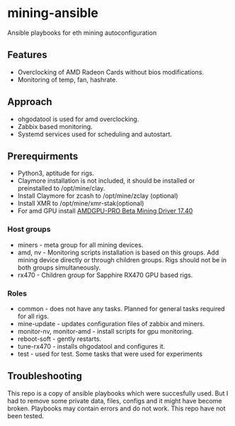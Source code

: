 # mining-ansible
Ansible playbooks for eth mining autoconfiguration
## Features
* Overclocking of AMD Radeon Cards without bios modifications.
* Monitoring of temp, fan, hashrate. 
## Approach
* ohgodatool is used for amd overclocking.
* Zabbix based monitoring.
* Systemd services used for scheduling and autostart.
## Prerequirments
* Python3, aptitude for rigs.
* Claymore installation is not included, it should be installed or preinstalled to /opt/mine/clay.
* Install Claymore for zcash to /opt/mine/zclay (optional)
* Install XMR to /opt/mine/xmr-stak(optional)
* For amd GPU install [AMDGPU-PRO Beta Mining Driver 17.40](https://support.amd.com/en-us/kb-articles/Pages/AMDGPU-Pro-Beta-Mining-Driver-for-Linux-Release-Notes.aspx)
### Host groups
* miners - meta group for all mining devices.
* amd, nv - Monitoring scripts installation is based on this groups. Add mining device directly or through children groups. Rigs should not be in both groups simultaneously. 
* rx470 - Children group for Sapphire RX470 GPU based rigs.
### Roles
* common - does not have any tasks. Planned for general tasks required for all rigs.
* mine-update - updates configuration files of zabbix and miners.
* monitor-nv, monitor-amd - install scripts for gpu monitoring.
* reboot-soft - gently restarts.
* tune-rx470 - installs ohgodatool and configures it.
* test - used for test. Some tasks that were used for experiments

## Troubleshooting
This repo is a copy of ansible playbooks which were succesfully used. But I had to remove some private data, files, configs and it might have become broken. Playbooks may contain errors and do not work. This repo have not been tested. 
